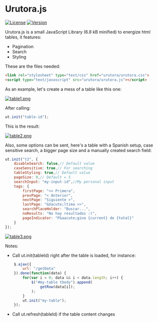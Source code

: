 # Urutora.js

[![License](http://img.shields.io/:license-MIT-blue.svg)](http://doge.mit-license.org)
[![Version](http://img.shields.io/:version-0.0.5-green.svg)](https://github.com/tavuntu/urutora.js/blob/master/README.md)

Urutora.js is a small JavaScript Library (6.8 kB minified) to energize html tables, it features:

* Pagination
* Search
* Styling

These are the files needed:

```html
<link rel="stylesheet" type="text/css" href="urutora/urutora.css">
<script type="text/javascript" src="urutora/urutora.js"></script>
```

As an example, let's create a mess of a table like this one:

[![table1.png](https://s18.postimg.org/ei39d4621/table1.png)](https://postimg.org/image/ycpaz8l9h/)

After calling:

```javascript
ut.init("table-id");
```

This is the result:

[![table2.png](https://s14.postimg.org/vk954959d/table2.png)](https://postimg.org/image/hdte90ue5/)

Also, some options can be sent, here's a table with a Spanish setup, case sensitive search, a bigger page size and a manually created search field:

```javascript
ut.init("t2", {
    disableSearch: false,// Default value
    caseSensitive: true,// For searching
    tableStyling: true,// Default value
    pageSize: 9,// Default = 5
    searchInput: "my-input-id",//My personal input
    tags: {
        firstPage: "<< Primera",
        prevPage: "< Anterior",
        nextPage: "Siguiente >",
        lastPage: "&Uacute;ltima >>",
        searchPlaceHolder: "Buscar...",
        noResults: "No hay resultados :(",
        pageIndicator: "P&aacute;gina {current} de {total}"
    }
});
```

[![table3.png](https://s12.postimg.org/jrciznu3x/table3.png)](https://postimg.org/image/g7ql9ure1/)

Notes:

* Call ut.init(tableId) right after the table is loaded, for instance:

```javascript
    $.ajax({
        url: "/getData"
    }).done(function(data) {
        for(var i = 0; data && i < data.length; i++) {
            $("#my-table tbody").append(
                getRow(data[i]);
            );
        }
        ut.init("my-table");
    });
```

* Call ut.refresh(tableId) if the table content changes